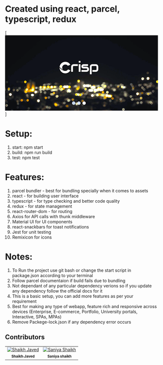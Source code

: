 # Created using react, parcel, typescript, redux
[![Responsive Full Background Image](https://github.com/shaikhjavedofficial/react-parcel-typescript-app/blob/main/public/assets/crisp_bg.png)]

# Setup:
1. start: npm start
2. build: npm run build
3. test: npm test

# Features:

1. parcel bundler - best for bundling specially when it comes to assets
2. react - for building user interface
3. typescript - for type checking and better code quality
4. redux - for state management
5. react-router-dom - for routing
6. Axios for API calls with thunk middleware
7. Material UI for UI components
8. react-snackbars for toast notifications
9. Jest for unit testing
10. Remixicon for icons

# Notes:
1. To Run the project use git bash or change the start script in package.json according to your terminal
2. Follow parcel documentaion if build fails due to bundling
3. Not dependant of any particular dependency verions so if you update any dependency follow the  official docs for it
4. This is a basic setup, you can add more features as per your requirement
5. Best for making any type of webapp, feature rich and responsive across devices (Enterprise, E-commerce, Portfolio, University portals, Interactive, SPAs, MPAs)
6. Remove Packege-lock.json if any dependency error occurs


## Contributors
<table>
  <tbody>
    <tr>
      <td align="center">
        <a href='https://github.com/shaikhjavedofficial'>
          <img src="https://avatars.githubusercontent.com/u/60027240?v=4" width="100px;" alt="Shaikh Javed"/>
          <br />
          <sub><b>Shaikh Javed</b></sub>
        </a>
      </td>
      <td align="center">
        <a href='https://github.com/sanishaikh'>
          <img src="https://avatars.githubusercontent.com/u/98305135?v=4" width="100px;" alt="Saniya Shaikh"/>
          <br />
          <sub><b>Saniya shaikh</b></sub>
        </a>
      </td>
    </tr>
  </tbody>
</table>
